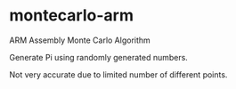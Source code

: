 # montecarlo-arm
ARM Assembly Monte Carlo Algorithm

Generate Pi using randomly generated numbers.

Not very accurate due to limited number of different points.
